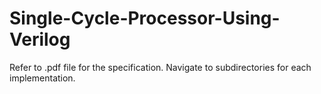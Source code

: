 # Single-Cycle-Processor-Using-Verilog
Refer to .pdf file for the specification. 
Navigate to subdirectories for each implementation.
